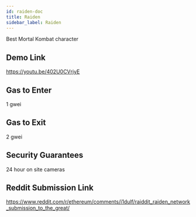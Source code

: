 ```yaml
---
id: raiden-doc
title: Raiden
sidebar_label: Raiden
---
```


Best Mortal Kombat character

## Demo Link

https://youtu.be/402U0CVrjyE

## Gas to Enter

1 gwei

## Gas to Exit

2 gwei

## Security Guarantees

24 hour on site cameras

## Reddit Submission Link

https://www.reddit.com/r/ethereum/comments/i1dulf/raiddit_raiden_network_submission_to_the_great/
